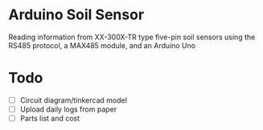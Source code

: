 # Arduino Soil Sensor
Reading information from XX-300X-TR type five-pin soil sensors using the RS485 protocol, a MAX485 module, and an Arduino Uno

# Todo
- [ ] Circuit diagram/tinkercad model
- [ ] Upload daily logs from paper
- [ ] Parts list and cost

